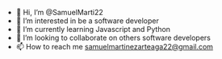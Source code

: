 - 👋 Hi, I’m @SamuelMarti22
- 👀 I’m interested in be a software developer
- 🌱 I’m currently learning Javascript and Python
- 💞️ I’m looking to collaborate on others software developers
- 📫 How to reach me samuelmartinezarteaga22@gmail.com

<!---
SamuelMarti22/SamuelMarti22 is a ✨ special ✨ repository because its `README.md` (this file) appears on your GitHub profile.
You can click the Preview link to take a look at your changes.
--->
